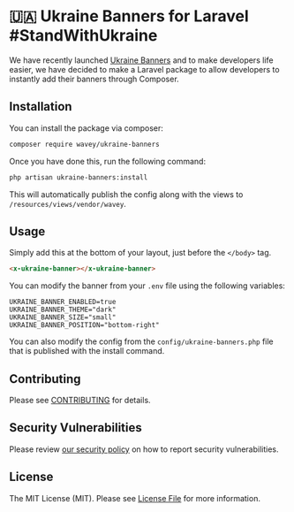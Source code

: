 # 🇺🇦 Ukraine Banners for Laravel #StandWithUkraine

We have recently launched [Ukraine Banners](https://ukraine.wavey.group) and to make developers life easier, we have decided to make a Laravel package to allow developers to instantly add their banners through Composer.

## Installation

You can install the package via composer:

```bash
composer require wavey/ukraine-banners
```

Once you have done this, run the following command:

```bash
php artisan ukraine-banners:install
```

This will automatically publish the config along with the views to `/resources/views/vendor/wavey`.

## Usage

Simply add this at the bottom of your layout, just before the `</body>` tag.
```html
<x-ukraine-banner></x-ukraine-banner>
```

You can modify the banner from your `.env` file using the following variables:

```dotenv
UKRAINE_BANNER_ENABLED=true
UKRAINE_BANNER_THEME="dark"
UKRAINE_BANNER_SIZE="small"
UKRAINE_BANNER_POSITION="bottom-right"
```

You can also modify the config from the `config/ukraine-banners.php` file that is published with the install command.

## Contributing

Please see [CONTRIBUTING](.github/CONTRIBUTING.md) for details.

## Security Vulnerabilities

Please review [our security policy](../../security/policy) on how to report security vulnerabilities.

## License

The MIT License (MIT). Please see [License File](LICENSE.md) for more information.
